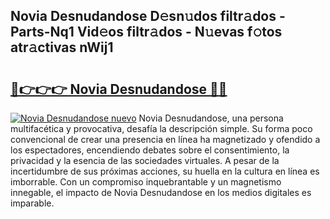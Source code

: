 ## Novia Desnudandose D𝚎sn𝚞dos filtr𝚊dos - Parts-Nq1 Vid𝚎os filtr𝚊dos - N𝚞evas f𝚘tos atr𝚊ctivas nWij1

# <h2><a href="http://mb4ztw.tromn.icu/?c=Novia+Desnudandose">🔗👉👉👉 Novia Desnudandose 🔗🔗</a></h2>

[![Novia Desnudandose nuevo](https://i.imgur.com/pEAQMta.gif)](http://mb4ztw.tromn.icu/?c=Novia+Desnudandose)
Novia Desnudandose, una persona multifacética y provocativa, desafía la descripción simple. Su forma poco convencional de crear una presencia en línea ha magnetizado y ofendido a los espectadores, encendiendo debates sobre el consentimiento, la privacidad y la esencia de las sociedades virtuales. A pesar de la incertidumbre de sus próximas acciones, su huella en la cultura en línea es imborrable. Con un compromiso inquebrantable y un magnetismo innegable, el impacto de Novia Desnudandose en los medios digitales es imparable.
